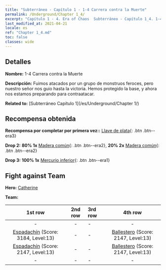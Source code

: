 ```yaml
---
title: "Subterráneo - Capítulo 1 - 1-4 Carrera contra la Muerte"
permalink: /Underground/Chapter 1_4/
excerpt: "Capítulo 1 - 4. Era of Chaos  Subterráneo - Capítulo 1_4. 1-4 Carrera contra la Muerte"
last_modified_at: 2021-04-21
locale: es
ref: "Chapter 1_4.md"
toc: false
classes: wide
---
```


## Detalles

 **Nombre:** 1-4 Carrera contra la Muerte

 **Descripción:** Fuimos atacados por un grupo de monstruos feroces, pero nuestro señor nos guio hasta la victoria. Hemos protegido la base, y ahora nos estamos preparando para contraatacar.

 **Related to:** [Subterráneo Capítulo 1](/es/Underground/Chapter 1/)

## Recompensa obtenida

 **Recompensa por completar por primera vez::** [Llave de plata](/es/Items/con_693/){: .btn .btn--era3}

 **Drop 2:** **80% 1x** [Madera común](/es/Items/mat_7/){: .btn .btn--era2}, **20% 2x** [Madera común](/es/Items/mat_7/){: .btn .btn--era2}

 **Drop 3:** **100% 1x** [Mercurio inferior](/es/Items/mat_2/){: .btn .btn--era1}


## Fight against Team
 **Hero:** [Catherine](/es/heroes/Catherine/)

 **Team:**


  | 1st row | 2nd row | 3rd row | 4th row |
  |:----:|:----:|:----|:----:|
  | - | - | - | - |
  | [Espadachín](/es/units/Swordsman/) (Score: 3184, Level:13)  | - | - | [Ballestero](/es/units/Marksman/) (Score: 2147, Level:13)  |
  | [Espadachín](/es/units/Swordsman/) (Score: 2147, Level:13)  | - | - | [Ballestero](/es/units/Marksman/) (Score: 2147, Level:13)  |
  | - | - | - | - |


